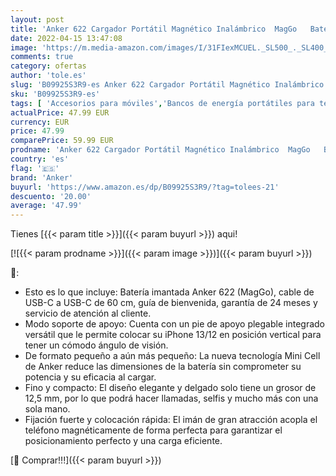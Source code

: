 ```yaml
---
layout: post
title: 'Anker 622 Cargador Portátil Magnético Inalámbrico  MagGo   Batería Externa inalámbrico Plegable de 5000 mAh y USB C para iPhone 13/12  Gris interestelar '
date: 2022-04-15 13:47:08
image: 'https://m.media-amazon.com/images/I/31FIexMCUEL._SL500_._SL400_.jpg'
comments: true
category: ofertas
author: 'tole.es'
slug: 'B09925S3R9-es Anker 622 Cargador Portátil Magnético Inalámbrico MagGo...'
sku: 'B09925S3R9-es'
tags: [ 'Accesorios para móviles','Bancos de energía portátiles para teléfonos móviles','Cargadores para móviles','Comunicación móvil y accesorios','Electrónica','anker','iphone','🇪🇸', ]
actualPrice: 47.99 EUR
currency: EUR
price: 47.99
comparePrice: 59.99 EUR
prodname: 'Anker 622 Cargador Portátil Magnético Inalámbrico  MagGo   Batería Externa inalámbrico Plegable de 5000 mAh y USB C para iPhone 13/12  Gris interestelar '
country: 'es'
flag: '🇪🇸'
brand: 'Anker'
buyurl: 'https://www.amazon.es/dp/B09925S3R9/?tag=tolees-21'
descuento: '20.00'
average: '47.99'
---
```


Tienes [{{< param title >}}]({{< param buyurl >}}) aqui!

[![{{< param prodname >}}]({{< param image >}})]({{< param buyurl >}})

🔎:

- Esto es lo que incluye: Batería imantada Anker 622 (MagGo), cable de USB-C a USB-C de 60 cm, guía de bienvenida, garantía de 24 meses y servicio de atención al cliente.
- Modo soporte de apoyo: Cuenta con un pie de apoyo plegable integrado versátil que le permite colocar su iPhone 13/12 en posición vertical para tener un cómodo ángulo de visión.
- De formato pequeño a aún más pequeño: La nueva tecnología Mini Cell de Anker reduce las dimensiones de la batería sin comprometer su potencia y su eficacia al cargar.
- Fino y compacto: El diseño elegante y delgado solo tiene un grosor de 12,5 mm, por lo que podrá hacer llamadas, selfis y mucho más con una sola mano.
- Fijación fuerte y colocación rápida: El imán de gran atracción acopla el teléfono magnéticamente de forma perfecta para garantizar el posicionamiento perfecto y una carga eficiente.

[🛒 Comprar!!!]({{< param buyurl >}})
